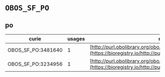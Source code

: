 # `OBOS_SF_PO`

## po

| curie              |   usages | nodes                                                                                                         |
|--------------------|----------|---------------------------------------------------------------------------------------------------------------|
| OBOS_SF_PO:3481640 |        1 | [http://purl.obolibrary.org/obo/PO:0009110](https://bioregistry.io/http://purl.obolibrary.org/obo/PO:0009110) |
| OBOS_SF_PO:3234956 |        1 | [http://purl.obolibrary.org/obo/PO:0030082](https://bioregistry.io/http://purl.obolibrary.org/obo/PO:0030082) |
